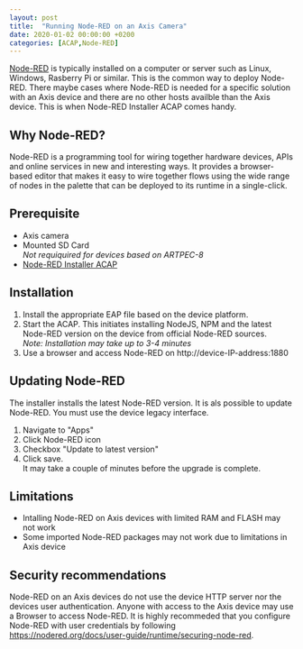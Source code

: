 ```yaml
---
layout: post
title:  "Running Node-RED on an Axis Camera"
date: 2020-01-02 00:00:00 +0200
categories: [ACAP,Node-RED]
---
```

[Node-RED](https://nodered.org) is typically installed on a computer or server such as Linux, Windows, 
Rasberry Pi or similar.  This is the common way to deploy Node-RED.  There maybe cases where Node-RED is needed for a 
specific solution with an Axis device and there are no other hosts availble than the Axis device.  This is when Node-RED 
Installer  ACAP comes handy.

## Why Node-RED?
Node-RED is a programming tool for wiring together hardware devices, APIs and online services in new and interesting
ways. It provides a browser-based editor that makes it easy to wire together flows using the wide range of nodes in the
palette that can be deployed to its runtime in a single-click. 

## Prerequisite
- Axis camera
- Mounted SD Card  
_Not requiquired for devices based on ARTPEC-8_
- [Node-RED Installer ACAP](https://www.dropbox.com/s/q74qjcsngfla57y/Node-RED-Installer.zip?dl=1)

## Installation

1. Install the appropriate EAP file based on the device platform.  
2. Start the ACAP.  This initiates installing NodeJS, NPM and the latest Node-RED version on the device from official Node-RED sources.  
_Note: Installation may take up to 3-4 minutes_
3. Use a browser and access Node-RED on http://device-IP-address:1880

## Updating Node-RED
The installer installs the latest Node-RED version.  It is als possible to update Node-RED.   You must use the device legacy interface.
1. Navigate to "Apps"
2. Click Node-RED icon
3. Checkbox "Update to latest version"
4. Click save.  
It may take a couple of minutes before the upgrade is complete.

## Limitations
- Intalling Node-RED on Axis devices with limited RAM and FLASH may not work
- Some imported Node-RED packages may not work due to limitations in Axis device

## Security recommendations
Node-RED on an Axis devices do not use the device HTTP server nor the devices user authentication.  Anyone with access 
to the Axis device may use a Browser to access Node-RED.  It is highly recommeded that you configure Node-RED with user 
credentials by following https://nodered.org/docs/user-guide/runtime/securing-node-red.
